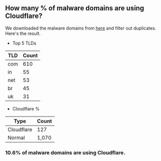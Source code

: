 ## How many % of malware domains are using Cloudflare?


We downloaded the malware domains from [here](https://urlhaus.abuse.ch) and filter out duplicates.
Here's the result.


[//]: # (start replacement)


- Top 5 TLDs

| TLD | Count |
| --- | --- |
| com | 610 |
| in | 55 |
| net | 53 |
| br | 45 |
| uk | 31 |


- Cloudflare %

| Type | Count |
| --- | --- |
| Cloudflare | 127 |
| Normal | 1,070 |


### 10.6% of malware domains are using Cloudflare.
